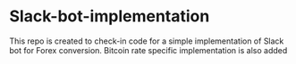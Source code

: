 # Slack-bot-implementation

This repo is created to check-in code for a simple implementation of Slack bot for Forex conversion.
Bitcoin rate specific implementation is also added
